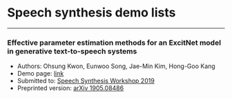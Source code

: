 # Speech synthesis demo lists
---

### Effective parameter estimation methods for an ExcitNet model in generative text-to-speech systems
- Authors: Ohsung Kwon, Eunwoo Song, Jae-Min Kim, Hong-Goo Kang
- Demo page: [link](gst_tacotron2_excitnet/index.html)
- Submitted to: [Speech Synthesis Workshop 2019](http://ssw10.oeaw.ac.at/)
- Preprinted version:  [arXiv 1905.08486](https://arxiv.org/abs/1905.08486/)
